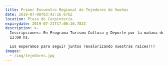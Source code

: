 ```yaml
---
title: Primer Encuentro Regional de Tejedores de Sueños
date: 2019-07-08T03:43:16.676Z
location: Plaza de Carpintería
expirydate: 2019-07-21T17:00:16.782Z
description: >-
  Inscripciones: En Programa Turismo Cultura y Deporte por la mañana de 08:00 a
  13:00 hs.

  Los esperamos para seguir juntos revalorizando nuestras raíces!!!
images:
  - /img/tejedores.jpg
---
```


